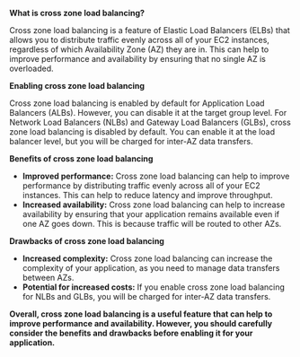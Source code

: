 
**What is cross zone load balancing?**

Cross zone load balancing is a feature of Elastic Load Balancers (ELBs) that allows you to distribute traffic evenly across all of your EC2 instances, regardless of which Availability Zone (AZ) they are in. This can help to improve performance and availability by ensuring that no single AZ is overloaded.

**Enabling cross zone load balancing**

Cross zone load balancing is enabled by default for Application Load Balancers (ALBs). However, you can disable it at the target group level. For Network Load Balancers (NLBs) and Gateway Load Balancers (GLBs), cross zone load balancing is disabled by default. You can enable it at the load balancer level, but you will be charged for inter-AZ data transfers.

**Benefits of cross zone load balancing**

- **Improved performance:** Cross zone load balancing can help to improve performance by distributing traffic evenly across all of your EC2 instances. This can help to reduce latency and improve throughput.
- **Increased availability:** Cross zone load balancing can help to increase availability by ensuring that your application remains available even if one AZ goes down. This is because traffic will be routed to other AZs.

**Drawbacks of cross zone load balancing**

- **Increased complexity:** Cross zone load balancing can increase the complexity of your application, as you need to manage data transfers between AZs.
- **Potential for increased costs:** If you enable cross zone load balancing for NLBs and GLBs, you will be charged for inter-AZ data transfers.

**Overall, cross zone load balancing is a useful feature that can help to improve performance and availability. However, you should carefully consider the benefits and drawbacks before enabling it for your application.**